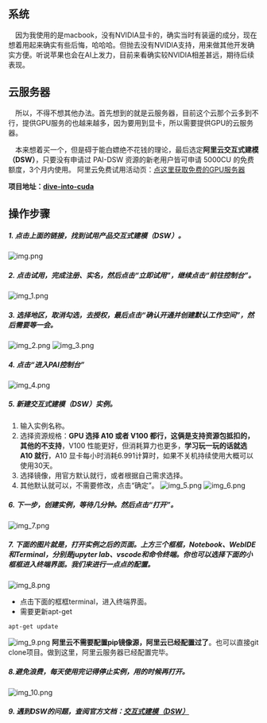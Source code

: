 ## 系统
&emsp;因为我使用的是macbook，没有NVIDIA显卡的，确实当时有装逼的成分，现在想着用起来确实有些后悔，哈哈哈。但抛去没有NVIDIA支持，用来做其他开发确实方便。听说苹果也会在AI上发力，目前来看确实较NVIDIA相差甚远，期待后续表现。

## 云服务器
&emsp;所以，不得不想其他办法。首先想到的就是云服务器，目前这个云那个云多到不行，提供GPU服务的也越来越多，因为要用到显卡，所以需要提供GPU的云服务器。

&emsp;本来想着买一个，但是碍于能白嫖绝不花钱的理论，最后选定**阿里云交互式建模（DSW）**，只要没有申请过 PAI-DSW 资源的新老用户皆可申请 5000CU 的免费额度，3个月内使用。
阿里云免费试用活动页：[点这里获取免费的GPU服务器](https://free.aliyun.com/)

**项目地址：[dive-into-cuda](https://github.com/hujianbin03/dive-into-cuda)**
## 操作步骤
#####	1. 点击上面的链接，找到试用产品交互式建模（DSW）。
![img.png](../asset/02/img.png)
#####	2. 点击试用，完成注册、实名，然后点击“立即试用”，继续点击“前往控制台”。
![img_1.png](../asset/02/img_1.png)
#####	3. 选择地区，取消勾选，去授权，最后点击“确认开通并创建默认工作空间”，然后需要等一会。
![img_2.png](../asset/02/img_2.png)
![img_3.png](../asset/02/img_3.png)
#####	4. 点击“进入PAI控制台”
![img_4.png](../asset/02/img_4.png)
#####	5. 新建交互式建模（DSW）实例。
1. 输入实例名称。
2. 选择资源规格：**GPU 选择 A10 或者 V100 都行，这俩是支持资源包抵扣的，其他的不支持**，V100 性能更好，但消耗算力也更多，**学习玩一玩的话就选 A10 就行**，A10 显卡每小时消耗6.991计算时，如果不关机持续使用大概可以使用30天。
3. 选择镜像，用官方默认就行，或者根据自己需求选择。
4. 其他默认就可以，不需要修改，点击“确定”。
![img_5.png](../asset/02/img_5.png)
![img_6.png](../asset/02/img_6.png)
#####	6. 下一步，创建实例，等待几分钟。然后点击“打开”。
![img_7.png](../asset/02/img_7.png)
#####	7. 下面的图片就是，打开实例之后的页面。上方三个框框，Notebook、WebIDE和Terminal，分别是jupyter lab、vscode和命令终端。你也可以选择下面的小框框进入终端界面。我们来进行一点点的配置。
![img_8.png](../asset/02/img_8.png)
* 点击下面的框框terminal，进入终端界面。
* 需要更新apt-get
```
apt-get update
```
![img_9.png](../asset/02/img_9.png)
**阿里云不需要配置pip镜像源，阿里云已经配置过了**。也可以直接git clone项目。做到这里，阿里云服务器已经配置完毕。

#####	8.避免浪费，每天使用完记得停止实例，用的时候再打开。
![img_10.png](../asset/02/img_10.png)
#####	9. 遇到DSW的问题，查阅官方文档：[交互式建模（DSW）](https://help.aliyun.com/zh/pai/user-guide/dsw-notebook-service/?spm=a2c4g.11186623.0.0.188544b1C5aV5I)